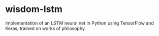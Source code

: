 # wisdom-lstm
Implementation of an LSTM neural net in Python using TensorFlow and Keras, trained on works of philosophy.
